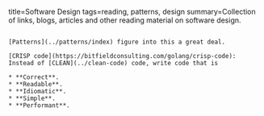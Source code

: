 title=Software Design
tags=reading, patterns, design
summary=Collection of links, blogs, articles and other reading material on software design.
~~~~~~

[Patterns](../patterns/index) figure into this a great deal.

[CRISP code](https://bitfieldconsulting.com/golang/crisp-code): Instead of [CLEAN](../clean-code) code, write code that is

* **Correct**.
* **Readable**.
* **Idiomatic**.
* **Simple**.
* **Performant**.

